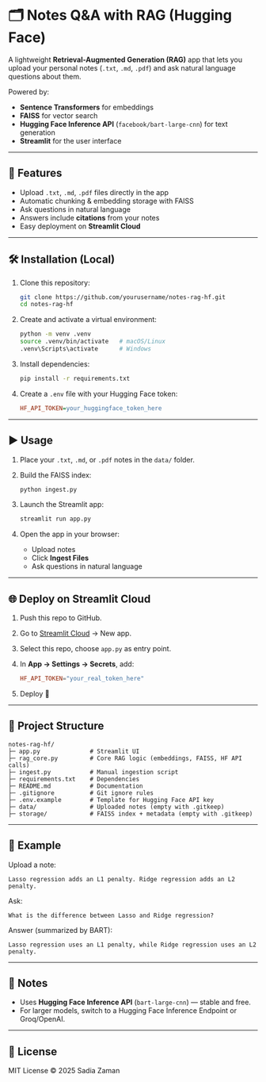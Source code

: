 # 🗂️ Notes Q&A with RAG (Hugging Face)

A lightweight **Retrieval-Augmented Generation (RAG)** app that lets you upload your personal notes (`.txt`, `.md`, `.pdf`) and ask natural language questions about them.

Powered by:

- **Sentence Transformers** for embeddings
- **FAISS** for vector search
- **Hugging Face Inference API** (`facebook/bart-large-cnn`) for text generation
- **Streamlit** for the user interface

---

## 🚀 Features

- Upload `.txt`, `.md`, `.pdf` files directly in the app
- Automatic chunking & embedding storage with FAISS
- Ask questions in natural language
- Answers include **citations** from your notes
- Easy deployment on **Streamlit Cloud**

---

## 🛠️ Installation (Local)

1. Clone this repository:

   ```bash
   git clone https://github.com/yourusername/notes-rag-hf.git
   cd notes-rag-hf
   ```

2. Create and activate a virtual environment:

   ```bash
   python -m venv .venv
   source .venv/bin/activate   # macOS/Linux
   .venv\Scripts\activate      # Windows
   ```

3. Install dependencies:

   ```bash
   pip install -r requirements.txt
   ```

4. Create a `.env` file with your Hugging Face token:

   ```ini
   HF_API_TOKEN=your_huggingface_token_here
   ```

---

## ▶️ Usage

1. Place your `.txt`, `.md`, or `.pdf` notes in the `data/` folder.
2. Build the FAISS index:

   ```bash
   python ingest.py
   ```

3. Launch the Streamlit app:

   ```bash
   streamlit run app.py
   ```

4. Open the app in your browser:
   - Upload notes
   - Click **Ingest Files**
   - Ask questions in natural language

---

## 🌐 Deploy on Streamlit Cloud

1. Push this repo to GitHub.
2. Go to [Streamlit Cloud](https://share.streamlit.io) → New app.
3. Select this repo, choose `app.py` as entry point.
4. In **App → Settings → Secrets**, add:

   ```toml
   HF_API_TOKEN="your_real_token_here"
   ```

5. Deploy 🎉

---

## 📂 Project Structure

```
notes-rag-hf/
├─ app.py              # Streamlit UI
├─ rag_core.py         # Core RAG logic (embeddings, FAISS, HF API calls)
├─ ingest.py           # Manual ingestion script
├─ requirements.txt    # Dependencies
├─ README.md           # Documentation
├─ .gitignore          # Git ignore rules
├─ .env.example        # Template for Hugging Face API key
├─ data/               # Uploaded notes (empty with .gitkeep)
├─ storage/            # FAISS index + metadata (empty with .gitkeep)
```

---

## 🧩 Example

Upload a note:

```
Lasso regression adds an L1 penalty. Ridge regression adds an L2 penalty.
```

Ask:

```
What is the difference between Lasso and Ridge regression?
```

Answer (summarized by BART):

```
Lasso regression uses an L1 penalty, while Ridge regression uses an L2 penalty.
```

---

## 📌 Notes

- Uses **Hugging Face Inference API** (`bart-large-cnn`) — stable and free.
- For larger models, switch to a Hugging Face Inference Endpoint or Groq/OpenAI.

---

## 📜 License

MIT License © 2025 Sadia Zaman
